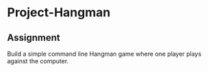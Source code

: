 # Project-Hangman
## Assignment </br>
Build a simple command line Hangman game where one player plays against the computer.
